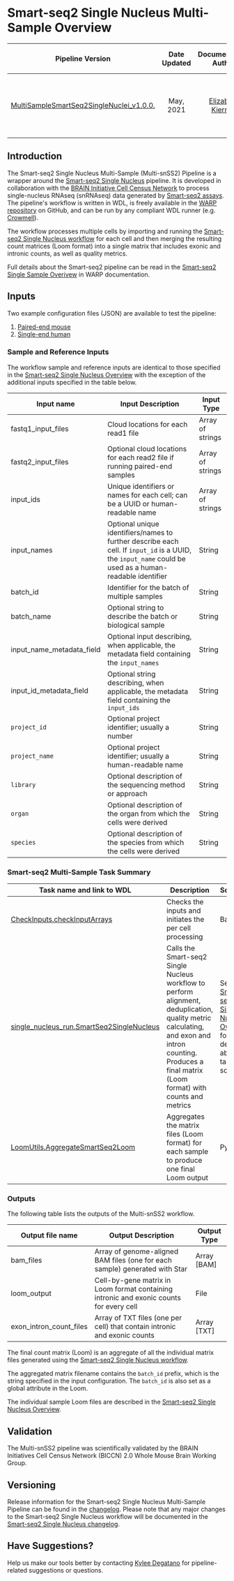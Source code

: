 # Smart-seq2 Single Nucleus Multi-Sample Overview

| Pipeline Version | Date Updated | Documentation Author | Questions or Feedback |
| :----: | :---: | :----: | :--------------: |
| [MultiSampleSmartSeq2SingleNuclei_v1.0.0.](https://github.com/broadinstitute/warp/releases) | May, 2021 | [Elizabeth Kiernan](mailto:ekiernan@broadinstitute.org) | Please file GitHub issues in WARP or contact [Kylee Degatano](mailto:kdegatano@broadinstitute.org) |

## Introduction

The Smart-seq2 Single Nucleus Multi-Sample (Multi-snSS2) Pipeline is a wrapper around the [Smart-seq2 Single Nucleus](../Smart-seq2_Single_Nucleus_Pipeline/) pipeline. It is developed in collaboration with the [BRAIN Initiative Cell Census Network](https://biccn.org/) to process single-nucleus RNAseq (snRNAseq) data generated by [Smart-seq2 assays](https://www.nature.com/articles/nmeth.2639). The pipeline's workflow is written in WDL, is freely available in the [WARP repository](https://github.com/broadinstitute/warp/blob/develop/pipelines/skylab/smartseq2_single_nucleus_multisample/MultiSampleSmartSeq2SingleNucleus.wdl) on GitHub, and can be run by any compliant WDL runner (e.g. [Crowmell](https://github.com/broadinstitute/cromwell)).  

The workflow processes multiple cells by importing and running the [Smart-seq2 Single Nucleus workflow](https://github.com/broadinstitute/warp/blob/develop/pipelines/skylab/smartseq2_single_nucleus/SmartSeq2SingleNucleus.wdl) for each cell and then merging the resulting count matrices (Loom format) into a single matrix that includes exonic and intronic counts, as well as quality metrics.

Full details about the Smart-seq2 pipeline can be read in the [Smart-seq2 Single Sample Overivew](../Smart-seq2_Single_Nucleus_Pipeline/) in WARP documentation.

## Inputs

Two example configuration files (JSON) are available to test the pipeline:
1.  [Paired-end mouse](https://github.com/broadinstitute/warp/blob/develop/pipelines/skylab/smartseq2_single_nucleus_multisample/mouse_paired_example.json)
2. [Single-end human](https://github.com/broadinstitute/warp/blob/master/pipelines/skylab/smartseq2_single_nucleus_multisample/human_single_example.json)


### Sample and Reference Inputs

The workflow sample and reference inputs are identical to those specified in the [Smart-seq2 Single Nucleus Overview](../Smart-seq2_Single_Nucleus_Pipeline/) with the exception of the additional inputs specified in the table below. 

| Input name | Input Description | Input Type |
| --- | --- | --- |
| fastq1_input_files | Cloud locations for each read1 file | Array of strings | 
| fastq2_input_files | Optional cloud locations for each read2 file if running paired-end samples |Array of strings |
| input_ids | Unique identifiers or names for each cell; can be a UUID or human-readable name | Array of strings |
| input_names | Optional unique identifiers/names to further describe each cell. If `input_id` is a UUID, the `input_name` could be used as a human-readable identifier | String |
| batch_id | Identifier for the batch of multiple samples | String |
| batch_name | Optional string to describe the batch or biological sample | String |
| input_name_metadata_field | Optional input describing, when applicable, the metadata field containing the `input_names` | String |
| input_id_metadata_field | Optional string describing, when applicable, the metadata field containing the `input_ids` | String |
| `project_id` | Optional project identifier; usually a number | String |
| `project_name` | Optional project identifier; usually a human-readable name | String |
| `library` | Optional description of the sequencing method or approach | String |
| `organ` | Optional description of the organ from which the cells were derived | String |
| `species` | Optional description of the species from which the cells were derived | String |


### Smart-seq2 Multi-Sample Task Summary

| Task name and link to WDL | Description | Software | Tools |
| --- | --- | --- | --- |
| [CheckInputs.checkInputArrays](https://github.com/broadinstitute/warp/blob/develop/tasks/skylab/CheckInputs.wdl) | Checks the inputs and initiates the per cell processing | Bash | NA | 
| [single_nucleus_run.SmartSeq2SingleNucleus](https://github.com/broadinstitute/warp/blob/develop/pipelines/skylab/smartseq2_single_nucleus/SmartSeq2SingleNucleus.wdl) | Calls the Smart-seq2 Single Nucleus workflow to perform alignment, deduplication, quality metric calculating, and exon and intron counting. Produces a final matrix (Loom format) with counts and metrics | See the [Smart-seq2 Single Nucleus Overview](../Smart-seq2_Single_Nucleus_Pipeline/) for details about task software | See the [Smart-seq2 Single Nucleus Overview](../Smart-seq2_Single_Nucleus_Pipeline/) for details about task tools |
| [LoomUtils.AggregateSmartSeq2Loom](https://github.com/broadinstitute/warp/blob/develop/tasks/skylab/LoomUtils.wdl) | Aggregates the matrix files (Loom format) for each sample to produce one final Loom output | Python 3 | Custom script: [ss2_loom_merge.py](https://github.com/broadinstitute/warp/blob/develop/dockers/skylab/loom-output/ss2_loom_merge.py) | 


### Outputs

The following table lists the outputs of the Multi-snSS2 workflow.

| Output file name | Output Description | Output Type |
| --- | --- | --- |
| bam_files | Array of genome-aligned BAM files (one for each sample) generated with Star  | Array [BAM]|
| loom_output | Cell-by-gene matrix in Loom format containing intronic and exonic counts for every cell | File |
| exon_intron_count_files | Array of TXT files (one per cell) that contain intronic and exonic counts | Array [TXT]| 

The final count matrix (Loom) is an aggregate of all the individual matrix files generated using the [Smart-seq2 Single Nucleus workflow](https://github.com/broadinstitute/warp/blob/master/pipelines/skylab/smartseq2_single_nucleus/SmartSeq2SingleNucleus.wdl). 

The aggregated matrix filename contains the `batch_id` prefix, which is the string specified in the input configuration. The `batch_id` is also set as a global attribute in the Loom.

The individual sample Loom files are described in the [Smart-seq2 Single Nucleus Overview](../Smart-seq2_Single_Nucleus_Pipeline/).


## Validation
The Multi-snSS2 pipeline was scientifically validated by the BRAIN Initiatives Cell Census Network (BICCN) 2.0 Whole Mouse Brain Working Group. 

## Versioning

Release information for the Smart-seq2 Single Nucleus Multi-Sample Pipeline can be found in the [changelog](https://github.com/broadinstitute/warp/blob/develop/pipelines/skylab/smartseq2_single_nucleus_multisample/MultiSampleSmartSeq2SingleNucleus.changelog.md). Please note that any major changes to the Smart-seq2 Single Nucleus workflow will be documented in the [Smart-seq2 Single Nucleus changelog](https://github.com/broadinstitute/warp/blob/develop/pipelines/skylab/smartseq2_single_nucleus/SmartSeq2SingleNucleus.changelog.md).

## Have Suggestions?
Help us make our tools better by contacting [Kylee Degatano](mailto:kdegatano@broadinstitute.org) for pipeline-related suggestions or questions.

